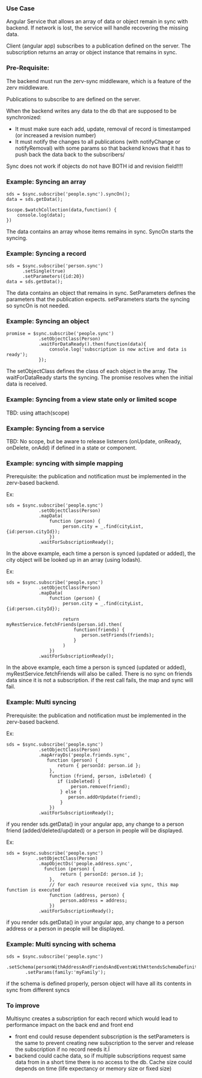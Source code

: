 ### Use Case
Angular Service that allows an array of data or object remain in sync with backend.
If network is lost, the service will handle recovering the missing data.

Client (angular app) subscribes to a publication defined on the server.
The subscription returns an array or object instance that remains in sync.

### Pre-Requisite:
The backend must run the zerv-sync middleware, which is a feature of the zerv middleware.

Publications to subscribe to are defined on the server.
 
When the backend writes any data to the db that are supposed to be synchronized:
* It must make sure each add, update, removal of record is timestamped (or increased a revision number)
* It must notify the changes to all publications (with notifyChange or notifyRemoval) with some params so that backend knows that it has to push back the data back to the subscribers/

Sync does not work if objects do not have BOTH id and revision field!!!!

### Example: Syncing an array

    sds = $sync.subscribe('people.sync').syncOn();
    data = sds.getData();
           
    $scope.$watchCollection(data,function() {
        console.log(data);
    }) 

The data contains an array whose items remains in sync.
SyncOn starts the syncing.


### Example: Syncing a record

    sds = $sync.subscribe('person.sync')
          .setSingle(true)
          .setParameters({id:20})
    data = sds.getData();
            
The data contains an object that remains in sync.
SetParameters defines the parameters that the publication expects.
setParameters starts the syncing so syncOn is not needed.

### Example: Syncing an object

    promise = $sync.subscribe('people.sync')
                .setObjectClass(Person)
                .waitForDataReady().then(function(data){
                    console.log('subscription is now active and data is ready');
                });
     


The setObjectClass defines the class of each object in the array.
The waitForDataReady starts the syncing. The promise resolves when the initial data is received.

### Example: Syncing from a view state only or limited scope

TBD: using attach(scope)

### Example: Syncing from a service

TBD: No scope, but be aware to release listeners (onUpdate, onReady, onDelete, onAdd) if defined in a state or component.

    
### Example: syncing with simple mapping

Prerequisite:
the publication and notification must be implemented in the zerv-based backend. 

Ex:

    sds = $sync.subscribe('people.sync')
                .setObjectClass(Person)
                .mapData(
                    function (person) {
                         person.city = _.find(cityList,{id:person.cityId});
                    })
                .waitForSubscriptionReady();
         

In the above example, each time a person is synced (updated or added), the city object will be looked up in an array (using lodash).


Ex:

    sds = $sync.subscribe('people.sync')
                .setObjectClass(Person)
                .mapData(
                    function (person) {
                         person.city = _.find(cityList,{id:person.cityId});

                         return myRestService.fetchFriends(person.id).then(                             
                             function(friends) {
                                person.setFriends(friends);
                             }
                         ) 
                    })
                .waitForSubscriptionReady();
         

In the above example, each time a person is synced (updated or added), myRestService.fetchFriends will also be called. There is no sync on friends data since it is not a subscription.
if the rest call fails, the map and sync will fail. 


### Example: Multi syncing

Prerequisite:
the publication and notification must be implemented in the zerv-based backend. 

Ex:

    sds = $sync.subscribe('people.sync')
                .setObjectClass(Person)
                .mapArrayDs('people.friends.sync',
                   function (person) {
                       return { personId: person.id };
                    },
                    function (friend, person, isDeleted) {
                       if (isDeleted) {
                            person.remove(friend);
                        } else {
                           person.addOrUpdate(friend);
                        }
                    })
                .waitForSubscriptionReady();
         

if you render sds.getData() in your angular app, any change to a person friend (added/deleted/updated) or a person in people will be displayed.


Ex:

    sds = $sync.subscribe('people.sync')
               .setObjectClass(Person)
                .mapObjectDs('people.address.sync',
                  function (person) {
                        return { personId: person.id };
                    },
                    // for each resource received via sync, this map function is executed
                    function (address, person) {
                        person.address = address;
                    })
                .waitForSubscriptionReady();

if you render sds.getData() in your angular app, any change to a person address or a person in people will be displayed.


### Example: Multi syncing with schema

    sds = $sync.subscribe('people.sync')
           .setSchema(personWithAddressAndFriendsAndEventsWithAttendsSchemaDefinition)
           .setParams(family:'myFamily');

if the schema is defined properly, person object will have all its contents in sync from different syncs


### To improve

Multisync creates a subscription for each record which would lead to performance impact on the back end and front end

- front end could resuse dependent subscription is the setParameters is the same to prevent creating new subscription to the server and release the subscription if no record needs it.Ï
- backend could cache data, so if multiple subscriptions request same data from in a short time there is no access to the db.
Cache size could depends on time (life expectancy or memory size or fixed size)
